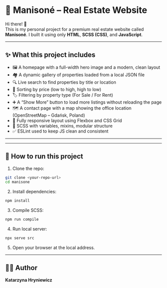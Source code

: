 # 🏡 Manisoné – Real Estate Website

Hi there! 👋  
This is my personal project for a premium real estate website called **Manisoné**. I built it using only **HTML**, **SCSS (CSS)**, and **JavaScript**.

---

## ✨ What this project includes

- 🖼 A homepage with a full-width hero image and a modern, clean layout
- 🏘 A dynamic gallery of properties loaded from a local JSON file
- 🔍 Live search to find properties by title or location
- 🔽 Sorting by price (low to high, high to low)
- 🏷 Filtering by property type (For Sale / For Rent)
- ➕ A “Show More” button to load more listings without reloading the page
- 🗺 A contact page with a map showing the office location (OpenStreetMap – Gdańsk, Poland)
- 📱 Fully responsive layout using Flexbox and CSS Grid
- 🎯 SCSS with variables, mixins, modular structure
- ✅ ESLint used to keep JS clean and consistent

---


---

## 🔧 How to run this project

1. Clone the repo:
```bash
git clone <your-repo-url>
cd manisone
```

2. Install dependencies:
```bash
npm install
```

3. Compile SCSS:
```bash
npm run compile
```

4. Run local server:
```bash
npx serve src
```

5. Open your browser at the local address.

---

## 👩‍💻 Author

**Katarzyna Hryniewicz**